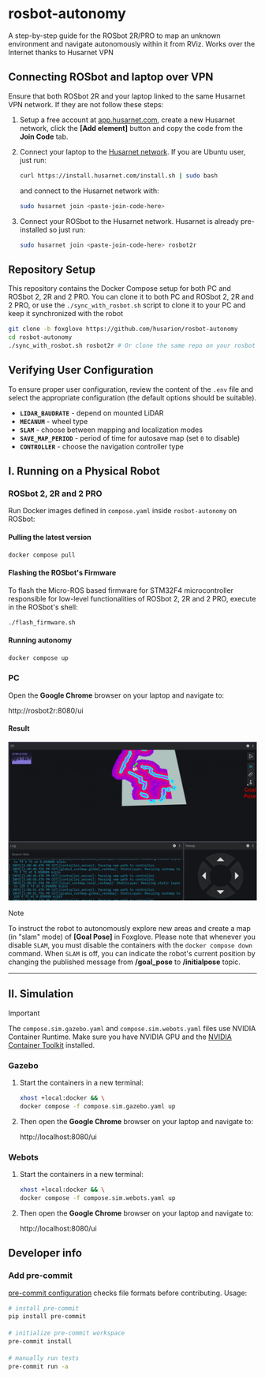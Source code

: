 # rosbot-autonomy

A step-by-step guide for the ROSbot 2R/PRO to map an unknown environment and navigate autonomously within it from RViz. Works over the Internet thanks to Husarnet VPN

## Connecting ROSbot and laptop over VPN

Ensure that both ROSbot 2R and your laptop linked to the same Husarnet VPN network. If they are not follow these steps:

1. Setup a free account at [app.husarnet.com](https://app.husarnet.com/), create a new Husarnet network, click the **[Add element]** button and copy the code from the **Join Code** tab.
2. Connect your laptop to the [Husarnet network](https://husarnet.com/docs). If you are Ubuntu user, just run:

   ```bash
   curl https://install.husarnet.com/install.sh | sudo bash
   ```

   and connect to the Husarnet network with:

   ```bash
   sudo husarnet join <paste-join-code-here>
   ```

3. Connect your ROSbot to the Husarnet network. Husarnet is already pre-installed so just run:

   ```bash
   sudo husarnet join <paste-join-code-here> rosbot2r
   ```

## Repository Setup

This repository contains the Docker Compose setup for both PC and ROSbot 2, 2R and 2 PRO. You can clone it to both PC and ROSbot 2, 2R and 2 PRO, or use the `./sync_with_rosbot.sh` script to clone it to your PC and keep it synchronized with the robot

```bash
git clone -b foxglove https://github.com/husarion/rosbot-autonomy
cd rosbot-autonomy
./sync_with_rosbot.sh rosbot2r # Or clone the same repo on your rosbot
```

## Verifying User Configuration

To ensure proper user configuration, review the content of the `.env` file and select the appropriate configuration (the default options should be suitable).

- **`LIDAR_BAUDRATE`** - depend on mounted LiDAR
- **`MECANUM`** - wheel type
- **`SLAM`** - choose between mapping and localization modes
- **`SAVE_MAP_PERIOD`** - period of time for autosave map (set `0` to disable)
- **`CONTROLLER`** - choose the navigation controller type

## I. Running on a Physical Robot

### ROSbot 2, 2R and 2 PRO

Run Docker images defined in `compose.yaml` inside `rosbot-autonomy` on ROSbot:

#### Pulling the latest version

```bash
docker compose pull
```

#### Flashing the ROSbot's Firmware

To flash the Micro-ROS based firmware for STM32F4 microcontroller responsible for low-level functionalities of ROSbot 2, 2R and 2 PRO, execute in the ROSbot's shell:

```bash
./flash_firmware.sh
```

#### Running autonomy

```bash
docker compose up
```

### PC

Open the **Google Chrome** browser on your laptop and navigate to:

http://rosbot2r:8080/ui

#### Result

![autonomy-result](.docs/autonomy-result.gif)

> [!NOTE]
> To instruct the robot to autonomously explore new areas and create a map (in "slam" mode) of **[Goal Pose]** in Foxglove. Please note that whenever you disable `SLAM`, you must disable the containers with the `docker compose down` command. When `SLAM` is off, you can indicate the robot's current position by changing the published message from **/goal_pose** to **/initialpose** topic.

---

## II. Simulation

> [!IMPORTANT]
> The `compose.sim.gazebo.yaml` and `compose.sim.webots.yaml` files use NVIDIA Container Runtime. Make sure you have NVIDIA GPU and the [NVIDIA Container Toolkit](https://docs.nvidia.com/datacenter/cloud-native/container-toolkit/install-guide.html) installed.

### Gazebo

1. Start the containers in a new terminal:

   ```bash
   xhost +local:docker && \
   docker compose -f compose.sim.gazebo.yaml up
   ```

2. Then open the **Google Chrome** browser on your laptop and navigate to:

   http://localhost:8080/ui

### Webots

1. Start the containers in a new terminal:

   ```bash
   xhost +local:docker && \
   docker compose -f compose.sim.webots.yaml up
   ```

2. Then open the **Google Chrome** browser on your laptop and navigate to:

   http://localhost:8080/ui

## Developer info

### Add pre-commit

[pre-commit configuration](.pre-commit-config.yaml) checks file formats before contributing. Usage:

```bash
# install pre-commit
pip install pre-commit

# initialize pre-commit workspace
pre-commit install

# manually run tests
pre-commit run -a
```
